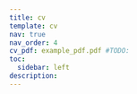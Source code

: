 ```yaml
---
title: cv 
template: cv
nav: true
nav_order: 4
cv_pdf: example_pdf.pdf #TODO: 
toc:
  sidebar: left 
description: 
---
```

